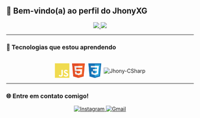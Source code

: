 ## 👋 Bem-vindo(a) ao perfil do **JhonyXG**

<div align="center">
  <a href="https://github.com/JhonyXG">
    <img height="180em" src="https://github-readme-stats.vercel.app/api?username=jhonyxg&show_icons=true&theme=tokyonight&include_all_commits=true&count_private=true"/>
    <img height="180em" src="https://github-readme-stats.vercel.app/api/top-langs/?username=jhonyxg&layout=compact&langs_count=6&theme=tokyonight"/>
  </a>
</div>

---

### 🧠 Tecnologias que estou aprendendo

<div style="display: inline_block" align="center"><br>
  <img align="center" alt="Jhony-Js" height="40" width="40" src="https://raw.githubusercontent.com/devicons/devicon/master/icons/javascript/javascript-plain.svg">
  <img align="center" alt="Jhony-HTML" height="40" width="40" src="https://raw.githubusercontent.com/devicons/devicon/master/icons/html5/html5-original.svg">
  <img align="center" alt="Jhony-CSS" height="40" width="40" src="https://raw.githubusercontent.com/devicons/devicon/master/icons/css3/css3-original.svg">
  <img align="center" alt="Jhony-CSharp" height="40" width="40" src="https://cdn.jsdelivr.net/gh/devicons/devicon/icons/csharp/csharp-original.svg">
</div>

---

### 🌐 Entre em contato comigo!

<div align="center">
  <a href="https://www.instagram.com/jhonatankkkj/" target="_blank">
    <img src="https://img.shields.io/badge/-Instagram-%23E4405F?style=for-the-badge&logo=instagram&logoColor=white" alt="Instagram">
  </a>
  <a href="mailto:jhonatandeveloper3232@gmail.com" target="_blank">
    <img src="https://img.shields.io/badge/-Gmail-%23333?style=for-the-badge&logo=gmail&logoColor=white" alt="Gmail">
  </a>
</div>

